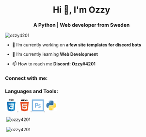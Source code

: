 <h1 align="center">Hi 👋, I'm Ozzy</h1>
<h3 align="center">A Python | Web developer from Sweden</h3>

<p align="left"> <img src="https://komarev.com/ghpvc/?username=ozzy4201&label=Profile%20views&color=0e75b6&style=flat" alt="ozzy4201" /> </p>

- 🔭 I’m currently working on **a few site templates for discord bots**

- 🌱 I’m currently learning **Web Development**

- 📫 How to reach me **Discord: Ozzy#4201**

<h3 align="left">Connect with me:</h3>
<p align="left">
</p>

<h3 align="left">Languages and Tools:</h3>
<p align="left"> <a href="https://www.w3schools.com/css/" target="_blank" rel="noreferrer"> <img src="https://raw.githubusercontent.com/devicons/devicon/master/icons/css3/css3-original-wordmark.svg" alt="css3" width="40" height="40"/> </a> <a href="https://www.w3.org/html/" target="_blank" rel="noreferrer"> <img src="https://raw.githubusercontent.com/devicons/devicon/master/icons/html5/html5-original-wordmark.svg" alt="html5" width="40" height="40"/> </a> <a href="https://www.photoshop.com/en" target="_blank" rel="noreferrer"> <img src="https://raw.githubusercontent.com/devicons/devicon/master/icons/photoshop/photoshop-line.svg" alt="photoshop" width="40" height="40"/> </a> <a href="https://www.python.org" target="_blank" rel="noreferrer"> <img src="https://raw.githubusercontent.com/devicons/devicon/master/icons/python/python-original.svg" alt="python" width="40" height="40"/> </a> </p>

<p>&nbsp;<img align="center" src="https://github-readme-stats.vercel.app/api?username=ozzy4201&show_icons=true&locale=en" alt="ozzy4201" /></p>
<p>&nbsp;<img align="center" src="[![Top Langs](https://github-readme-stats.vercel.app/api/top-langs/?username=Ozzy4201)](https://github.com/anuraghazra/github-readme-stats)" alt="ozzy4201" /></p>
